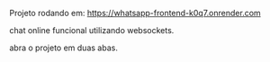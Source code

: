Projeto rodando em: https://whatsapp-frontend-k0q7.onrender.com

chat online funcional utilizando websockets.

abra o projeto em duas abas.
